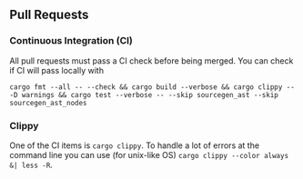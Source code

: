## Pull Requests

### Continuous Integration (CI)

All pull requests must pass a CI check before being merged. You can check if CI will pass locally with
```shell
cargo fmt --all -- --check && cargo build --verbose && cargo clippy -- -D warnings && cargo test --verbose -- --skip sourcegen_ast --skip sourcegen_ast_nodes
```

### Clippy

One of the CI items is `cargo clippy`.
To handle a lot of errors at the command line you can use (for unix-like OS) `cargo clippy --color always &| less -R`.


